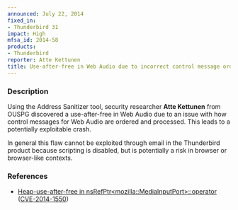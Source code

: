```yaml
---
announced: July 22, 2014
fixed_in:
- Thunderbird 31
impact: High
mfsa_id: 2014-58
products:
- Thunderbird
reporter: Atte Kettunen
title: Use-after-free in Web Audio due to incorrect control message ordering
---
```


<h3>Description</h3>

<p>Using the Address Sanitizer tool, security researcher <strong>Atte
Kettunen</strong> from OUSPG discovered a use-after-free in Web Audio due to an
issue with how control messages for Web Audio are ordered and processed. This
leads to a potentially exploitable crash. 
</p>

<p class="note">In general this flaw cannot be exploited through email in the
Thunderbird product because scripting is disabled, but is potentially a risk in
browser or browser-like contexts.</p>


<h3>References</h3>

<ul>
  <li><a href="https://bugzilla.mozilla.org/show_bug.cgi?id=1020411">
       Heap-use-after-free in
nsRefPtr&lt;mozilla::MediaInputPort&gt;::operator</a> (<a href="http://cve.mitre.org/cgi-bin/cvename.cgi?name=CVE-2014-1550" class="ex-ref">CVE-2014-1550</a>)</li>
</ul>




